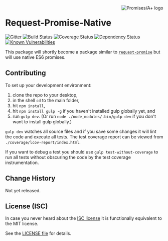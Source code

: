 <a href="http://promisesaplus.com/">
    <img src="https://promises-aplus.github.io/promises-spec/assets/logo-small.png" align="right" alt="Promises/A+ logo" />
</a>

# Request-Promise-Native

[![Gitter](https://img.shields.io/badge/gitter-join_chat-blue.svg?style=flat-square)](https://gitter.im/request/request-promise?utm_source=badge&utm_medium=badge&utm_campaign=pr-badge&utm_content=badge)
[![Build Status](https://img.shields.io/travis/request/request-promise-native/master.svg?style=flat-square)](https://travis-ci.org/request/request-promise-native)
[![Coverage Status](https://img.shields.io/coveralls/request/request-promise-native.svg?style=flat-square)](https://coveralls.io/r/request/request-promise-native)
[![Dependency Status](https://img.shields.io/gemnasium/request/request-promise-native.svg?style=flat-square)](https://gemnasium.com/github.com/request/request-promise-native)
[![Known Vulnerabilities](https://snyk.io/test/npm/request-promise-native/badge.svg?style=flat-square)](https://snyk.io/test/npm/request-promise-native)

This package will shortly become a package similar to [`request-promise`](https://www.npmjs.com/package/request-promise) but will use native ES6 promises.

## Contributing

To set up your development environment:

1. clone the repo to your desktop,
2. in the shell `cd` to the main folder,
3. hit `npm install`,
4. hit `npm install gulp -g` if you haven't installed gulp globally yet, and
5. run `gulp dev`. (Or run `node ./node_modules/.bin/gulp dev` if you don't want to install gulp globally.)

`gulp dev` watches all source files and if you save some changes it will lint the code and execute all tests. The test coverage report can be viewed from `./coverage/lcov-report/index.html`.

If you want to debug a test you should use `gulp test-without-coverage` to run all tests without obscuring the code by the test coverage instrumentation.

## Change History

Not yet released.

## License (ISC)

In case you never heard about the [ISC license](http://en.wikipedia.org/wiki/ISC_license) it is functionally equivalent to the MIT license.

See the [LICENSE file](LICENSE) for details.